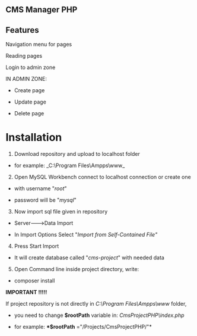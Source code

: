 ## CMS Manager PHP

## Features

Navigation menu for pages

Reading pages

Login to admin zone

IN ADMIN ZONE:

- Create page

- Update page

- Delete page

# Installation

1. Download repository and upload to localhost folder

- for example: \_C:\Program Files\Ampps\www\_

2. Open MySQL Workbench connect to localhost connection or create one

- with username "_root_"

- password will be "_mysql_"

3. Now import sql file given in repository

- Server--->Data Import

- In Import Options Select "_Import from Self-Contained File"_

4. Press Start Import

- It will create database called "_cms-project_" with needed data

5. Open Command line inside project directory, write:

- composer install

**IMPORTANT !!!!!**

If project repository is not directly in _C:\Program Files\Ampps\www_ folder,

- you need to change **$rootPath** variable in: _CmsProjectPHP\index.php_

- for example: **\*$rootPath** ="/Projects/CmsProjectPHP/"\*
